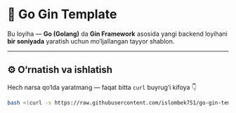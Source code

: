 # 🚀 Go Gin Template

Bu loyiha — **Go (Golang)** da **Gin Framework** asosida yangi backend loyihani **bir soniyada** yaratish uchun mo‘ljallangan tayyor shablon.

---

## ⚙️ O‘rnatish va ishlatish

Hech narsa qo‘lda yaratmang — faqat bitta `curl` buyrug‘i kifoya 👇

```bash
bash <(curl -s https://raw.githubusercontent.com/islombek751/go-gin-template/main/init_gin_project.sh) myapp
